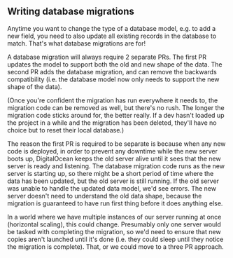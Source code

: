 ## Writing database migrations

Anytime you want to change the type of a database model, e.g. to add a new field, you need to also update all existing records in the database to match. That's what database migrations are for!

A database migration will always require 2 separate PRs. The first PR updates the model to support both the old and new shape of the data. The second PR adds the database migration, and can remove the backwards compatibility (i.e. the database model now only needs to support the new shape of the data).

(Once you're confident the migration has run everywhere it needs to, the migration code can be removed as well, but there's no rush. The longer the migration code sticks around for, the better really. If a dev hasn't loaded up the project in a while and the migration has been deleted, they'll have no choice but to reset their local database.)

The reason the first PR is required to be separate is because when any new code is deployed, in order to prevent any downtime while the new server boots up, DigitalOcean keeps the old server alive until it sees that the new server is ready and listening. The database migration code runs as the new server is starting up, so there might be a short period of time where the data has been updated, but the old server is still running. If the old server was unable to handle the updated data model, we'd see errors. The new server doesn't need to understand the old data shape, because the migration is guaranteed to have run first thing before it does anything else.

In a world where we have multiple instances of our server running at once (horizontal scaling), this could change. Presumably only one server would be tasked with completing the migration, so we'd need to ensure that new copies aren't launched until it's done (i.e. they could sleep until they notice the migration is complete). That, or we could move to a three PR approach.
